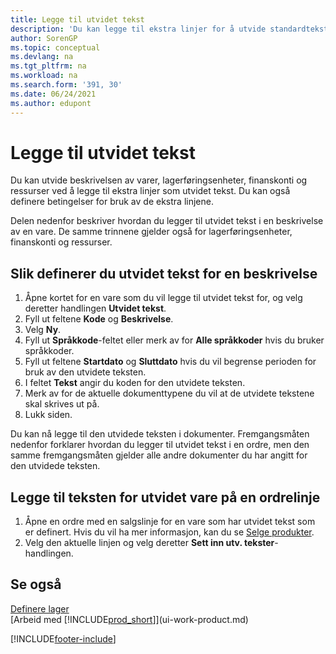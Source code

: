 ```yaml
---
title: Legge til utvidet tekst
description: 'Du kan legge til ekstra linjer for å utvide standardteksten som beskriver en vare, en finanskonto og andre data.'
author: SorenGP
ms.topic: conceptual
ms.devlang: na
ms.tgt_pltfrm: na
ms.workload: na
ms.search.form: '391, 30'
ms.date: 06/24/2021
ms.author: edupont
---
```

# Legge til utvidet tekst

Du kan utvide beskrivelsen av varer, lagerføringsenheter, finanskonti og ressurser ved å legge til ekstra linjer som utvidet tekst. Du kan også definere betingelser for bruk av de ekstra linjene.  

Delen nedenfor beskriver hvordan du legger til utvidet tekst i en beskrivelse av en vare. De samme trinnene gjelder også for lagerføringsenheter, finanskonti og ressurser.  

## Slik definerer du utvidet tekst for en beskrivelse

1. Åpne kortet for en vare som du vil legge til utvidet tekst for, og velg deretter handlingen **Utvidet tekst**.
2. Fyll ut feltene **Kode** og **Beskrivelse**.
3. Velg **Ny**.
4. Fyll ut **Språkkode**-feltet eller merk av for **Alle språkkoder** hvis du bruker språkkoder.
5. Fyll ut feltene **Startdato** og **Sluttdato** hvis du vil begrense perioden for bruk av den utvidete teksten.
6. I feltet **Tekst** angir du koden for den utvidete teksten.
7. Merk av for de aktuelle dokumenttypene du vil at de utvidete tekstene skal skrives ut på.
8. Lukk siden.

Du kan nå legge til den utvidede teksten i dokumenter. Fremgangsmåten nedenfor forklarer hvordan du legger til utvidet tekst i en ordre, men den samme fremgangsmåten gjelder alle andre dokumenter du har angitt for den utvidede teksten.  

## Legge til teksten for utvidet vare på en ordrelinje

1. Åpne en ordre med en salgslinje for en vare som har utvidet tekst som er definert. Hvis du vil ha mer informasjon, kan du se [Selge produkter](sales-how-sell-products.md).
2. Velg den aktuelle linjen og velg deretter **Sett inn utv. tekster**-handlingen.

## Se også

[Definere lager](inventory-setup-inventory.md)  
[Arbeid med [!INCLUDE[prod_short](includes/prod_short.md)]](ui-work-product.md)


[!INCLUDE[footer-include](includes/footer-banner.md)]